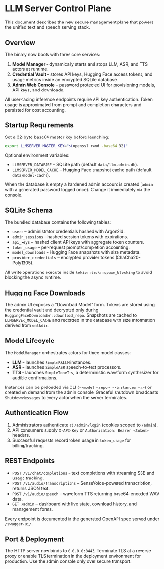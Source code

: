 # LLM Server Control Plane

This document describes the new secure management plane that powers the unified text and speech serving stack.

## Overview

The binary now boots with three core services:

1. **Model Manager** – dynamically starts and stops LLM, ASR, and TTS actors at runtime.
2. **Credential Vault** – stores API keys, Hugging Face access tokens, and usage metrics inside an encrypted SQLite database.
3. **Admin Web Console** – password protected UI for provisioning models, API keys, and downloads.

All user-facing inference endpoints require API key authentication. Token usage is approximated from prompt and completion characters and persisted for cost accounting.

## Startup Requirements

Set a 32-byte base64 master key before launching:

```bash
export LLMSERVER_MASTER_KEY="$(openssl rand -base64 32)"
```

Optional environment variables:

- `LLMSERVER_DATABASE` – SQLite path (default `data/llm-admin.db`).
- `LLMSERVER_MODEL_CACHE` – Hugging Face snapshot cache path (default `data/model-cache`).

When the database is empty a hardened admin account is created (`admin` with a generated password logged once). Change it immediately via the console.

## SQLite Schema

The bundled database contains the following tables:

- `users` – administrator credentials hashed with Argon2id.
- `admin_sessions` – hashed session tokens with expirations.
- `api_keys` – hashed client API keys with aggregate token counters.
- `token_usage` – per-request prompt/completion accounting.
- `model_downloads` – Hugging Face snapshots with size metadata.
- `provider_credentials` – encrypted provider tokens (ChaCha20-Poly1305).

All write operations execute inside `tokio::task::spawn_blocking` to avoid blocking the async runtime.

## Hugging Face Downloads

The admin UI exposes a "Download Model" form. Tokens are stored using the credential vault and decrypted only during `HuggingFaceDownloader::download_repo`. Snapshots are cached to `LLMSERVER_MODEL_CACHE` and recorded in the database with size information derived from `walkdir`.

## Model Lifecycle

The `ModelManager` orchestrates actors for three model classes:

- **LLM** – launches `SimpleRkLLM` instances.
- **ASR** – launches `SimpleASR` speech-to-text processors.
- **TTS** – launches `SimpleToneTts`, a deterministic waveform synthesizer for audible confirmations.

Instances can be preloaded via CLI (`--model <repo> --instances <n>`) or created on demand from the admin console. Graceful shutdown broadcasts `ShutdownMessages` to every actor when the server terminates.

## Authentication Flow

1. Administrators authenticate at `/admin/login` (cookies scoped to `/admin`).
2. API consumers supply `X-API-Key` or `Authorization: Bearer <token>` headers.
3. Successful requests record token usage in `token_usage` for billing/tracking.

## REST Endpoints

- `POST /v1/chat/completions` – text completions with streaming SSE and usage tracking.
- `POST /v1/audio/transcriptions` – SenseVoice-powered transcription, returns JSON text.
- `POST /v1/audio/speech` – waveform TTS returning base64-encoded WAV data.
- `GET /admin` – dashboard with live state, download history, and management forms.

Every endpoint is documented in the generated OpenAPI spec served under `/swagger-ui/`.

## Port & Deployment

The HTTP server now binds to `0.0.0.0:8443`. Terminate TLS at a reverse proxy or enable TLS termination in the deployment environment for production. Use the admin console only over secure transport.
